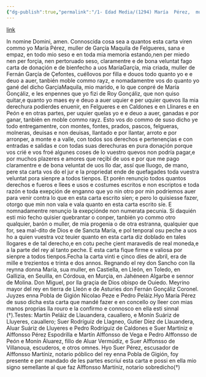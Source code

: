 ```yaml
---
{"dg-publish":true,"permalink":"/1- Edad Media/(1294) María  Pérez,  mujer  de  García  Maquila  de  Felgueres,  prohija  a  sucriada María García, mujer de Fernán García de Cefontes./","tags":["#Siglo_13","a1294","escrito","Gijón","medieval","documento","carta"]}
---
```


[link](https://reunido.uniovi.es/index.php/RFA/article/view/9242/9093)

In nomine Domini, amen. Connoscida cosa sea a quantos esta carta viren  commo yo María Pérez, muller de Garçía Maquila de Felgueres, sana e empaz, en todo mio seso e en toda mia memoria estando,nen per miedo nen per forçia, nen pertoruado seso, claramentre e de bona veluntat fago carta de donaçión e de bienfecho a uos MaríaGarçía, mia criada, muller de Fernán Garçía de Çefontes, cuéllovos por filla e douos todo quanto yo e e deuo a auer, tanbién moble commo rayz, e nomadamentre vos do quanto yo gané del dicho GarçíaMaquila, mio marido, e lo que conpré de María Gonçáliz, e les enpennes que yo fizi de Roy Gonçáliz, que non quiso quitar,e quanto yo maes ey e deuo a auer uquier e per uquier quevos lla mia derechura podierdes enuenir, en Felgueres e en Caldones e en Llinares e en Peón e en otras partes, per uquier quelas yo e e deuo a auer, ganadas e por ganar, tanbién en moble commo rayz. Esto vos do commo de suso dicho ye todo entregamentre, con montes, fontes, prados, pascos, felgueras, molneras, deuisas e non deuisas, llantado e por llantar, arroto e por arronper, a monte e a valle, con todos sos derechos e pertenençias e con entradas e salidas e con todas suas derechuras en pura donaçión porque vos crié e vos froé algunes coses de lo vuestro quevos non podría pagar,e por muchos plazeres e amores que reçibí de uos e por que me pago claramentre e de bona veluntat de uos llo dar, assí que lluogo, de mano, pere sta carta vos do el jur e la propriedat ende de quefagades toda vuestra veluntat pora sienpre a todos tienpos. Et porén renunçio todos quantos derechos e fueros e llees e usos e costumes escritos e non escriptos e toda razón e toda exepçión de enganno que yo nin otro por min podríemos auer para venir contra lo que en esta carta escrito síen; e pero lo quisiesse fazer, otorgo que min non vala e vala quanto en esta carta escrito síe. E nomnadamentre renunçio la exepçiónde non numerata pecunia. Si daquién esti mio fecho quisier quebrantar o conper, tanbién yo commo otro qualquier, barón o muller, de mia progenia o de otra estranna, qualquier que for, sea mal-dito de Dios e de Sancta María, e pol tenporal osu peche a uos ho a quien vuestra voz teuier quanto en esta carta diz doblado en tales llogares e de tal derecho,e en cotu peche çient maravedís de real moneda,e a la parte del rey al tanto peche. E esta carta fique firme e valiosa por sienpre a todos tienpos.Fecha la carta vinti e çinco díes de abril, era de mille e trezientos e trinta e dos annos. Regnando el rey don Sancho con lla reynna donna María, sua muller, en Castiella, en Lleón, en Toledo, en Gallizia, en Seuilla, en Córdoua, en Murçia, en Jahéneen Algarbe e sennor de Molina. Don Miguel, por lla graçia de Dios obispo de Ouiedo. Meyrino mayor del rey en tierra de Lleón e de Asturies don Fernán Gonçáliz Coronel. Juyzes enna Pobla de Gigión Nicolao Peze e Pedro Peláiz.Hyo María Pérez de suso dicha esta carta que mandé fazer e en concello oy lleer con mias manos proprias lla rouro e la confirmo e connosco en ella esti sinnal (†).Testes: Martín Peláiz de Llauandera, cauallero, e Monín Suáriz de Lluyeres, cauallero; Suer Rodríguiz de Llagneo, Gutier Díez de Llauandera, Aluar Suáriz de Lluyeres e Pedro Rodríguiz de Caldones e Suer Martíniz e Alffonsso Pérez Espodrilla e Martín Alffonsso de Vega e Pedro Alffonsso de Peón e Monín Áluarez, fillo de Aluar Vermúdíz, e Suer Alffonsso de Villanoua, escuderos, e otros omnes. Hyo Suer Pérez, escusador de Alffonsso Martíniz, notario póblico del rey enna Pobla de Gigión, foy presente e per mandado de les partes escriuí esta carta e possi en ella mio signo semellante al que faz Alffonsso Martíniz, notario sobredicho(†)